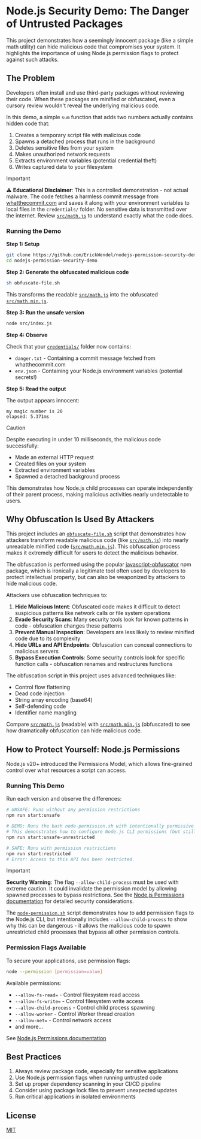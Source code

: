 # Node.js Security Demo: The Danger of Untrusted Packages

This project demonstrates how a seemingly innocent package (like a simple math utility) can hide malicious code that compromises your system. It highlights the importance of using Node.js permission flags to protect against such attacks.

## The Problem

Developers often install and use third-party packages without reviewing their code. When these packages are minified or obfuscated, even a cursory review wouldn't reveal the underlying malicious code.

In this demo, a simple `sum` function that adds two numbers actually contains hidden code that:

1. Creates a temporary script file with malicious code
2. Spawns a detached process that runs in the background
3. Deletes sensitive files from your system
4. Makes unauthorized network requests
5. Extracts environment variables (potential credential theft)
6. Writes captured data to your filesystem

> [!IMPORTANT]
> ⚠️ **Educational Disclaimer**: This is a controlled demonstration - not actual malware. The code fetches a harmless commit message from [whatthecommit.com](https://whatthecommit.com/) and saves it along with your environment variables to local files in the `credentials/` folder. No sensitive data is transmitted over the internet. Review [`src/math.js`](./src/math.js) to understand exactly what the code does.

### Running the Demo

**Step 1: Setup**

```bash
git clone https://github.com/ErickWendel/nodejs-permission-security-demo
cd nodejs-permission-security-demo
```

**Step 2: Generate the obfuscated malicious code**

```bash
sh obfuscate-file.sh
```
This transforms the readable [`src/math.js`](./src/math.js) into the obfuscated [`src/math.min.js`](./src/math.min.js).

**Step 3: Run the unsafe version**
```bash
node src/index.js
```

**Step 4: Observe**

Check that your [`credentials/`](./credentials/) folder now contains:
- `danger.txt` - Containing a commit message fetched from whatthecommit.com
- `env.json` - Containing your Node.js environment variables (potential secrets!)

**Step 5: Read the output**

The output appears innocent:
```
my magic number is 20
elapsed: 5.371ms
```
> [!CAUTION]
> Despite executing in under 10 milliseconds, the malicious code successfully:
> - Made an external HTTP request
> - Created files on your system  
> - Extracted environment variables
> - Spawned a detached background process

This demonstrates how Node.js child processes can operate independently of their parent process, making malicious activities nearly undetectable to users.

## Why Obfuscation Is Used By Attackers

This project includes an [`obfuscate-file.sh`](./obfuscate-file.sh) script that demonstrates how attackers transform readable malicious code (like [`src/math.js`](./src/math.js)) into nearly unreadable minified code ([`src/math.min.js`](./src/math.min.js)). This obfuscation process makes it extremely difficult for users to detect the malicious behavior.

The obfuscation is performed using the popular [javascript-obfuscator](https://www.npmjs.com/package/javascript-obfuscator) npm package, which is ironically a legitimate tool often used by developers to protect intellectual property, but can also be weaponized by attackers to hide malicious code.

Attackers use obfuscation techniques to:

1. **Hide Malicious Intent**: Obfuscated code makes it difficult to detect suspicious patterns like network calls or file system operations
2. **Evade Security Scans**: Many security tools look for known patterns in code - obfuscation changes these patterns
3. **Prevent Manual Inspection**: Developers are less likely to review minified code due to its complexity
4. **Hide URLs and API Endpoints**: Obfuscation can conceal connections to malicious servers
5. **Bypass Execution Controls**: Some security controls look for specific function calls - obfuscation renames and restructures functions

The obfuscation script in this project uses advanced techniques like:
- Control flow flattening
- Dead code injection
- String array encoding (base64)
- Self-defending code
- Identifier name mangling

Compare [`src/math.js`](./src/math.js) (readable) with [`src/math.min.js`](./src/math.min.js) (obfuscated) to see how dramatically obfuscation can hide malicious code.

## How to Protect Yourself: Node.js Permissions

Node.js v20+ introduced the Permissions Model, which allows fine-grained control over what resources a script can access.

### Running This Demo

Run each version and observe the differences:

```bash
# UNSAFE: Runs without any permission restrictions
npm run start:unsafe

# DEMO: Runs the bash node-permission.sh with intentionally permissive settings
# This demonstrates how to configure Node.js CLI permissions (but still allows the malicious code to run)
npm run start:unsafe-unrestricted

# SAFE: Runs with permission restrictions
npm run start:restricted
# Error: Access to this API has been restricted. 
```
> [!IMPORTANT]
> **Security Warning**: The flag `--allow-child-process` must be used with extreme caution. It could invalidate the permission model by allowing spawned processes to bypass restrictions. See the [Node.js Permissions documentation](https://nodejs.org/api/permissions.html) for detailed security considerations.

The [`node-permission.sh`](./node-permission.sh) script demonstrates how to add permission flags to the Node.js CLI, but intentionally includes `--allow-child-process` to show why this can be dangerous - it allows the malicious code to spawn unrestricted child processes that bypass all other permission controls.

### Permission Flags Available

To secure your applications, use permission flags:

```bash
node --permission [permission=value]
```

Available permissions:
- `--allow-fs-read=` - Control filesystem read access
- `--allow-fs-write=` - Control filesystem write access
- `--allow-child-process` - Control child process spawning
- `--allow-worker` - Control Worker thread creation
- `--allow-net=` - Control network access
- and more...

See [Node.js Permissions documentation](https://nodejs.org/api/permissions.html)

## Best Practices

1. Always review package code, especially for sensitive applications
2. Use Node.js permission flags when running untrusted code
3. Set up proper dependency scanning in your CI/CD pipeline
4. Consider using package lock files to prevent unexpected updates
5. Run critical applications in isolated environments

## License

[MIT](./LICENSE)